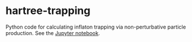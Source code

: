 # hartree-trapping

Python code for calculating inflaton trapping via non-perturbative particle production. See the [Jupyter notebook](https://github.com/stanrusak/hartree-trapping/blob/main/trapping.ipynb).
